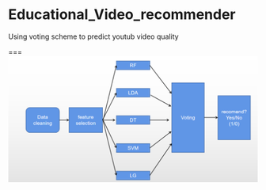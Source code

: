 # Educational_Video_recommender
Using voting scheme to predict youtub video quality

===
![Framework](https://github.com/tanjatang/Educational_Video_recommender/blob/master/Educational_Video_recommender/Framework.PNG)
